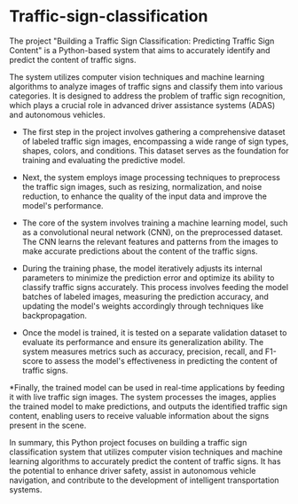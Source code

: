 # Traffic-sign-classification

The project "Building a Traffic Sign Classification: Predicting Traffic Sign Content" is a Python-based system that aims to accurately identify and predict the content of traffic signs.

The system utilizes computer vision techniques and machine learning algorithms to analyze images of traffic signs and classify them into various categories. It is designed to address the problem of traffic sign recognition, which plays a crucial role in advanced driver assistance systems (ADAS) and autonomous vehicles.

* The first step in the project involves gathering a comprehensive dataset of labeled traffic sign images, encompassing a wide range of sign types, shapes, colors, and conditions. This dataset serves as the foundation for training and evaluating the predictive model.

* Next, the system employs image processing techniques to preprocess the traffic sign images, such as resizing, normalization, and noise reduction, to enhance the quality of the input data and improve the model's performance.

* The core of the system involves training a machine learning model, such as a convolutional neural network (CNN), on the preprocessed dataset. The CNN learns the relevant features and patterns from the images to make accurate predictions about the content of the traffic signs.

* During the training phase, the model iteratively adjusts its internal parameters to minimize the prediction error and optimize its ability to classify traffic signs accurately. This process involves feeding the model batches of labeled images, measuring the prediction accuracy, and updating the model's weights accordingly through techniques like backpropagation.

* Once the model is trained, it is tested on a separate validation dataset to evaluate its performance and ensure its generalization ability. The system measures metrics such as accuracy, precision, recall, and F1-score to assess the model's effectiveness in predicting the content of traffic signs.

*Finally, the trained model can be used in real-time applications by feeding it with live traffic sign images. The system processes the images, applies the trained model to make predictions, and outputs the identified traffic sign content, enabling users to receive valuable information about the signs present in the scene.

In summary, this Python project focuses on building a traffic sign classification system that utilizes computer vision techniques and machine learning algorithms to accurately predict the content of traffic signs. It has the potential to enhance driver safety, assist in autonomous vehicle navigation, and contribute to the development of intelligent transportation systems.
